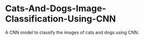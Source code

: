 # Cats-And-Dogs-Image-Classification-Using-CNN

A CNN model to classify the images of cats and dogs using CNN.
